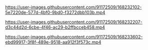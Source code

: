 
https://user-images.githubusercontent.com/91172509/168232102-5e7220de-577d-4bf0-9bd0-f3272dbb103b.mp4

https://user-images.githubusercontent.com/91172509/168232207-d3c44d2d-6cbe-4f46-ac29-b2ffbcceb458.mp4


https://user-images.githubusercontent.com/91172509/168233602-ebd99917-3f8f-489e-9518-aa912f3f573c.mp4


